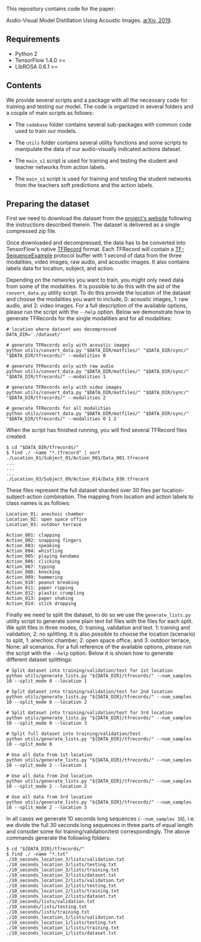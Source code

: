 This repository contains code for the paper:

Audio-Visual Model Distillation Using Acoustic Images. [arXiv, 2019](https://arxiv.org/abs/1904.07933).

## Requirements

- Python 2
- TensorFlow 1.4.0 >=
- LibROSA 0.6.1 >=

## Contents

We provide several scripts and a package with all the necessary code for training and testing our model. The code is organized in several folders and a couple of main scripts as follows:

- The `codebase` folder contains several sub-packages with common code used to train our models.

- The `utils` folder contains several utility functions and some scripts to manipulate the data of our audio-visually indicated actions dataset.

- The `main_s1` script is used for training and testing the student and teacher networks from action labels.

- The `main_s2` script is used for training and testing the student networks from the teachers soft predictions and the action labels.

## Preparing the dataset

First we need to download the dataset from the
[project's website](https://pavis.iit.it/datasets/audio-visually-indicated-actions-dataset) following the instructions
described therein. The dataset is delivered as a single compressed zip file.

Once downloaded and decompressed, the data has to be converted into TensorFlow's native
[TFRecord](https://www.tensorflow.org/api_docs/python/python_io#tfrecords-format-details) format. Each TFRecord
will contain a [TF-SequenceExample](https://github.com/tensorflow/tensorflow/blob/r1.4/tensorflow/core/example/example.proto)
protocol buffer with 1 second of data from the three modalities, video images, raw audio, and acoustic images.
It also contains labels data for location, subject, and action.

Depending on the networks you want to train, you might only need data from some of the modalities. It is possible to do
this with the aid of the `convert_data.py` utility script. To do this provide the location of the
dataset and choose the modalities you want to include, 0: acoustic images, 1: raw audio, and 2: video images. For a full
description of the available options, please run the script with the `--help` option. Below we demonstrate how to
generate TFRecords for the single modalities and for all modalities:

```shell
# location where dataset was decompressed
DATA_DIR='./dataset/'

# generate TFRecords only with acoustic images
python utils/convert_data.py "$DATA_DIR/matfiles/" "$DATA_DIR/sync/" "$DATA_DIR/tfrecords/" --modalities 0

# generate TFRecords only with raw audio
python utils/convert_data.py "$DATA_DIR/matfiles/" "$DATA_DIR/sync/" "$DATA_DIR/tfrecords/" --modalities 1

# generate TFRecords only with video images
python utils/convert_data.py "$DATA_DIR/matfiles/" "$DATA_DIR/sync/" "$DATA_DIR/tfrecords/" --modalities 2

# generate TFRecords for all modalities
python utils/convert_data.py "$DATA_DIR/matfiles/" "$DATA_DIR/sync/" "$DATA_DIR/tfrecords/" --modalities 0 1 2
```

When the script has finished running, you will find several TFRecord files created:

```shell
$ cd "$DATA_DIR/tfrecords/"
$ find ./ -name "*.tfrecord" | sort
./Location_01/Subject_01/Action_001/Data_001.tfrecord
...
...
...
./Location_03/Subject_09/Action_014/Data_030.tfrecord
```

These files represent the full dataset sharded over 30 files per location-subject-action combination. The mapping from
location and action labels to class names is as follows:

```
Location_01: anechoic chamber
Location_02: open space office
Location_03: outdoor terrace

Action_001: clapping
Action_002: snapping fingers
Action_003: speaking
Action_004: whistling
Action_005: playing kendama
Action_006: clicking
Action_007: typing
Action_008: knocking
Action_009: hammering
Action_010: peanut breaking
Action_011: paper ripping
Action_012: plastic crumpling
Action_013: paper shaking
Action_014: stick dropping
```

Finally we need to split the dataset, to do so we use the `generate_lists.py` utility script to generate some plain text
list files with the files for each split. We split files in three modes, 0: training, validation and test. 1: training and
validation, 2: no splitting. It is also possible to choose the location (scenario) to split, 1: anechoic chamber, 2:
open space office, and 3: outdoor terrace, None: all scenarios. For a full reference of the available options, please
run the script with the `--help` option. Below it is shown how to generate different dataset splittings:

```shell
# Split dataset into training/validation/test for 1st location
python utils/generate_lists.py "${DATA_DIR}/tfrecords/" --num_samples 10 --split_mode 0 --location 1

# Split dataset into training/validation/test for 2nd location
python utils/generate_lists.py "${DATA_DIR}/tfrecords/" --num_samples 10 --split_mode 0 --location 2

# Split dataset into training/validation/test for 3rd location
python utils/generate_lists.py "${DATA_DIR}/tfrecords/" --num_samples 10 --split_mode 0 --location 3

# Split full dataset into training/validation/test
python utils/generate_lists.py "${DATA_DIR}/tfrecords/" --num_samples 10 --split_mode 0

# Use all data from 1st location
python utils/generate_lists.py "${DATA_DIR}/tfrecords/" --num_samples 10 --split_mode 2 --location 1

# Use all data from 2nd location
python utils/generate_lists.py "${DATA_DIR}/tfrecords/" --num_samples 10 --split_mode 2 --location 2

# Use all data from 3rd location
python utils/generate_lists.py "${DATA_DIR}/tfrecords/" --num_samples 10 --split_mode 2 --location 3
```

In all cases we generate 10 seconds long sequences (`--num_samples 10`), i.e. we divide the full 30 seconds long
sequences in three parts of equal length and consider some for training/validation/test correspondingly. The above
commands generate the following folders:

```shell
$ cd "${DATA_DIR}/tfrecords/"
$ find ./ -name "*.txt"
./10_seconds_location_3/lists/validation.txt
./10_seconds_location_3/lists/testing.txt
./10_seconds_location_3/lists/training.txt
./10_seconds_location_3/lists/dataset.txt
./10_seconds_location_2/lists/validation.txt
./10_seconds_location_2/lists/testing.txt
./10_seconds_location_2/lists/training.txt
./10_seconds_location_2/lists/dataset.txt
./10_seconds/lists/validation.txt
./10_seconds/lists/testing.txt
./10_seconds/lists/training.txt
./10_seconds_location_1/lists/validation.txt
./10_seconds_location_1/lists/testing.txt
./10_seconds_location_1/lists/training.txt
./10_seconds_location_1/lists/dataset.txt
```
